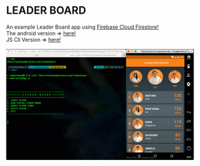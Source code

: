 # LEADER BOARD
An example Leader Board app using [Firebase Cloud Firestore!](https://firebase.google.com/docs/firestore/)<br/>
The android version => [here!](https://github.com/awidiyadew/LeaderBoard)<br>
JS Cli Version => [here!](https://github.com/awidiyadew/leaderboard-admin)<br><br>
![Cli and Android](leaderboard.gif?raw=true "Cli & Android") <br> 

